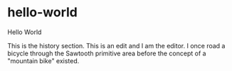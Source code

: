 # hello-world
Hello World

This is the history section. This is an edit and I am the editor. I once road a bicycle through the Sawtooth primitive area before the concept of a "mountain bike" existed. 
